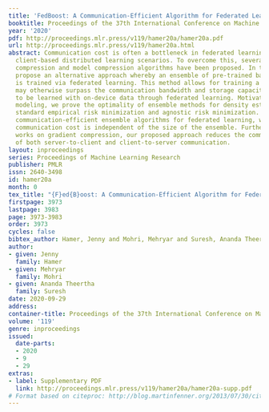 ```yaml
---
title: 'FedBoost: A Communication-Efficient Algorithm for Federated Learning'
booktitle: Proceedings of the 37th International Conference on Machine Learning
year: '2020'
pdf: http://proceedings.mlr.press/v119/hamer20a/hamer20a.pdf
url: http://proceedings.mlr.press/v119/hamer20a.html
abstract: Communication cost is often a bottleneck in federated learning and other
  client-based distributed learning scenarios. To overcome this, several gradient
  compression and model compression algorithms have been proposed. In this work, we
  propose an alternative approach whereby an ensemble of pre-trained base predictors
  is trained via federated learning. This method allows for training a model which
  may otherwise surpass the communication bandwidth and storage capacity of the clients
  to be learned with on-device data through federated learning. Motivated by language
  modeling, we prove the optimality of ensemble methods for density estimation for
  standard empirical risk minimization and agnostic risk minimization. We provide
  communication-efficient ensemble algorithms for federated learning, where per-round
  communication cost is independent of the size of the ensemble. Furthermore, unlike
  works on gradient compression, our proposed approach reduces the communication cost
  of both server-to-client and client-to-server communication.
layout: inproceedings
series: Proceedings of Machine Learning Research
publisher: PMLR
issn: 2640-3498
id: hamer20a
month: 0
tex_title: "{F}ed{B}oost: A Communication-Efficient Algorithm for Federated Learning"
firstpage: 3973
lastpage: 3983
page: 3973-3983
order: 3973
cycles: false
bibtex_author: Hamer, Jenny and Mohri, Mehryar and Suresh, Ananda Theertha
author:
- given: Jenny
  family: Hamer
- given: Mehryar
  family: Mohri
- given: Ananda Theertha
  family: Suresh
date: 2020-09-29
address: 
container-title: Proceedings of the 37th International Conference on Machine Learning
volume: '119'
genre: inproceedings
issued:
  date-parts:
  - 2020
  - 9
  - 29
extras:
- label: Supplementary PDF
  link: http://proceedings.mlr.press/v119/hamer20a/hamer20a-supp.pdf
# Format based on citeproc: http://blog.martinfenner.org/2013/07/30/citeproc-yaml-for-bibliographies/
---
```

